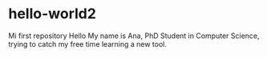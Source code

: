 # hello-world2
Mi first repository
Hello My name is Ana, PhD Student in Computer Science, trying to catch my free time learning a new tool. 
